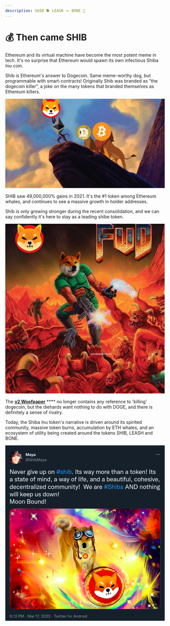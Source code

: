 ```yaml
---
description: SHIB 🐕 LEASH 🪢 BONE 🦴
---
```


# 💰 Then came SHIB

Ethereum and its virtual machine have become the most potent meme in tech. It's no surprise that Ethereum would spawn its own infectious Shiba Inu coin.

Shib is Ethereum's answer to Dogecoin. Same meme-worthy dog, but programmable with smart-contracts! Originally Shib was branded as "the dogecoin killer", a joke on the many tokens that branded themselves as Ethereum killers.

![](<../.gitbook/assets/image (1).png>)

SHIB saw 49,000,000% gains in 2021. It's the #1 token among Ethereum whales, and continues to see a massive growth in holder addresses.

Shib is only growing stronger during the recent consolidation, and we can say confidently it's here to stay as a leading shibe token.

![SHIB Meme Master](<../.gitbook/assets/image (6) (1).png>)

The [**v2 Woofpaper**](https://github.com/shytoshikusama/woofwoofpaper/raw/main/SHIBA\_INU\_WOOF\_WOOF.pdf) **** no longer contains any reference to 'killing' dogecoin, but the diehards want nothing to do with DOGE, and there is definitely a sense of rivalry.&#x20;

Today, the Shiba Inu token's narrative is driven around its spirited community, massive token burns, accumulation by ETH whales, and an ecosystem of utility being created around the tokens SHIB, LEASH and BONE.

![source](<../.gitbook/assets/image (11).png>)

